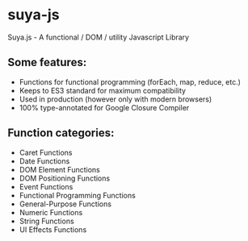 # suya-js
Suya.js - A functional / DOM / utility Javascript Library

## Some features:
- Functions for functional programming (forEach, map, reduce, etc.)
- Keeps to ES3 standard for maximum compatibility
- Used in production (however only with modern browsers)
- 100% type-annotated for Google Closure Compiler

## Function categories:
- Caret Functions
- Date Functions
- DOM Element Functions
- DOM Positioning Functions
- Event Functions
- Functional Programming Functions
- General-Purpose Functions
- Numeric Functions
- String Functions
- UI Effects Functions
